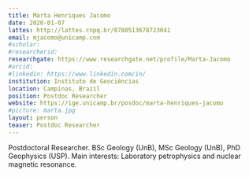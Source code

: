 ```yaml
---
title: Marta Henriques Jacomo
date: 2020-01-07
lattes: http://lattes.cnpq.br/8780513678723041
email: mjacomo@unicamp.com
#scholar:
#researcherid:
researchgate: https://www.researchgate.net/profile/Marta-Jacomo
#orcid:
#linkedin: https://www.linkedin.com/in/
institution: Instituto de Geociências
location: Campinas, Brazil
position: Postdoc Researcher
website: https://ige.unicamp.br/posdoc/marta-henriques-jacomo
#picture: marta.jpg
layout: person
teaser: Postdoc Researcher
---
```


Postdoctoral Researcher. BSc Geology (UnB), MSc Geology (UnB), PhD Geophysics
(USP). Main interests: Laboratory petrophysics and nuclear magnetic resonance.
